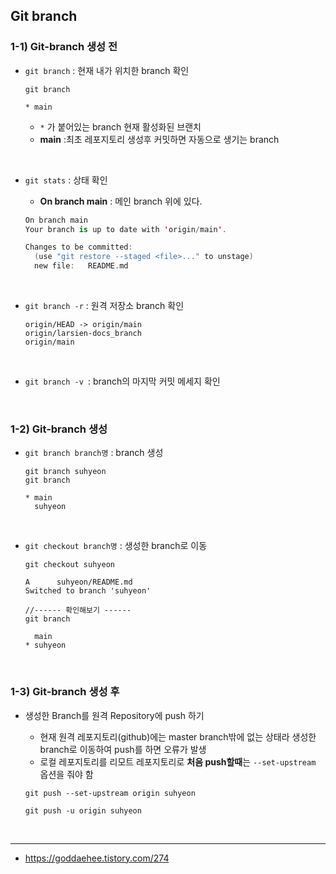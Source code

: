 ## Git branch

### 1-1) Git-branch 생성 전

- `git branch` : 현재 내가 위치한 branch 확인

  ```
  git branch
  
  * main
  ```

  - `*` 가 붙어있는 branch 현재 활성화된 브랜치
  - **main**  :최초 레포지토리 생성후 커밋하면 자동으로 생기는 branch

<br>

- `git stats` : 상태 확인

  - **On branch main** :  메인 branch 위에 있다. 

  ```swift
  On branch main
  Your branch is up to date with 'origin/main'.
  
  Changes to be committed:
    (use "git restore --staged <file>..." to unstage)
  	new file:   README.md
  ```

<br>

- `git branch -r` : 원격 저장소 branch 확인

  ```
  origin/HEAD -> origin/main
  origin/larsien-docs_branch
  origin/main
  ```

<br>

- `git branch -v `: branch의 마지막 커밋 메세지 확인

<br>

### 1-2) Git-branch 생성

- `git branch branch명` : branch 생성

  ```
  git branch suhyeon
  git branch
  
  * main
    suhyeon
  ```

<br>

- `git checkout branch명` : 생성한 branch로 이동

  ```
  git checkout suhyeon
  
  A	     suhyeon/README.md
  Switched to branch 'suhyeon'
  
  //------ 확인해보기 ------
  git branch
  
    main
  * suhyeon
  ```

<br>

### 1-3) Git-branch 생성 후

- 생성한 Branch를 원격 Repository에 push 하기

  - 현재 원격 레포지토리(github)에는 master branch밖에 없는 상태라 생성한 branch로 이동하여 push를 하면 오류가 발생
  - 로컬 레포지토리를 리모트 레포지토리로 **처음 push할때**는 `--set-upstream` 옵션을 줘야 함

  ```
  git push --set-upstream origin suhyeon
  
  git push -u origin suhyeon
  ```

<br>

---

- https://goddaehee.tistory.com/274

<br>

